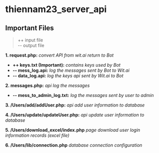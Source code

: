# thiennam23_server_api
## Important Files
> ++ input file<br/>
> -- output file

**1. request.php:** *convert API from wit.ai return to Bot*
  - **++ keys.txt (Important):**	*contains keys used by Bot*
  - **-- mess_log.api:**	*log the messages sent by Bot to Wit.ai*
  - **-- data_log.api:**	*log the keys api sent by Wit.ai to Bot*
 
**2. messages.php:** *api log the messages*
 - **-- mess_to_admin_log.txt:** *log the messages sent by user to admin*
 
**3. /Users/add/addUser.php:** *api add user information to database*

**4. /Users/update/updateUser.php:**	*api update user information to database*

**5. /Users/download_excel/index.php**	*page download user login information records (excel file)*

**6. /Users/lib/connection.php**	*database connection configuration*
